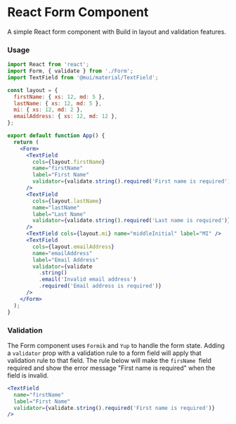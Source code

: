 # React Form Component

A simple React form component with Build in layout and validation features.

### Usage

```jsx
import React from 'react';
import Form, { validate } from './Form';
import TextField from '@mui/material/TextField';

const layout = {
  firstName: { xs: 12, md: 5 },
  lastName: { xs: 12, md: 5 },
  mi: { xs: 12, md: 2 },
  emailAddress: { xs: 12, md: 12 },
};

export default function App() {
  return (
    <Form>
      <TextField
        cols={layout.firstName}
        name="firstName"
        label="First Name"
        validator={validate.string().required('First name is required')}
      />
      <TextField
        cols={layout.lastName}
        name="lastName"
        label="Last Name"
        validator={validate.string().required('Last name is required')}
      />
      <TextField cols={layout.mi} name="middleInitial" label="MI" />
      <TextField
        cols={layout.emailAddress}
        name="emailAddress"
        label="Email Address"
        validator={validate
          .string()
          .email('Invalid email address')
          .required('Email address is required')}
      />
    </Form>
  );
}
```

### Validation

The Form component uses `Formik` and `Yup` to handle the form state. Adding a `validator` prop with a validation rule to a form field will apply that validation rule to that field. The rule below will make the `firsName `field required and show the error message "First name is required" when the field is invalid.

```jsx
<TextField
  name="firstName"
  label="First Name"
  validator={validate.string().required('First name is required')}
/>
```
